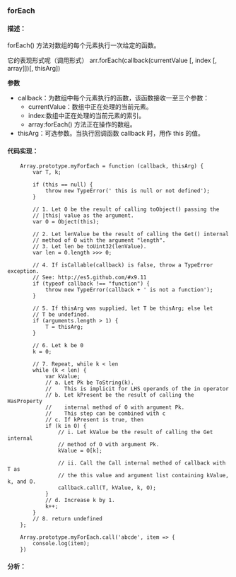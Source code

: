 ### forEach

#### 描述：
forEach() 方法对数组的每个元素执行一次给定的函数。

它的表现形式呢（调用形式）
arr.forEach(callback(currentValue [, index [, array]])[, thisArg])

**参数**
+ callback：为数组中每个元素执行的函数，该函数接收一至三个参数：
    + currentValue：数组中正在处理的当前元素。
    + index:数组中正在处理的当前元素的索引。
    + array:forEach() 方法正在操作的数组。
+ thisArg：可选参数。当执行回调函数 callback 时，用作 this 的值。

#### 代码实现：
```
    Array.prototype.myForEach = function (callback, thisArg) {
        var T, k;

        if (this == null) {
            throw new TypeError(' this is null or not defined');
        }

        // 1. Let O be the result of calling toObject() passing the
        // |this| value as the argument.
        var O = Object(this);

        // 2. Let lenValue be the result of calling the Get() internal
        // method of O with the argument "length".
        // 3. Let len be toUint32(lenValue).
        var len = O.length >>> 0;

        // 4. If isCallable(callback) is false, throw a TypeError exception.
        // See: http://es5.github.com/#x9.11
        if (typeof callback !== "function") {
            throw new TypeError(callback + ' is not a function');
        }

        // 5. If thisArg was supplied, let T be thisArg; else let
        // T be undefined.
        if (arguments.length > 1) {
            T = thisArg;
        }

        // 6. Let k be 0
        k = 0;

        // 7. Repeat, while k < len
        while (k < len) {
            var kValue;
            // a. Let Pk be ToString(k).
            //    This is implicit for LHS operands of the in operator
            // b. Let kPresent be the result of calling the HasProperty
            //    internal method of O with argument Pk.
            //    This step can be combined with c
            // c. If kPresent is true, then
            if (k in O) {
                // i. Let kValue be the result of calling the Get internal
                // method of O with argument Pk.
                kValue = O[k];

                // ii. Call the Call internal method of callback with T as
                // the this value and argument list containing kValue, k, and O.
                callback.call(T, kValue, k, O);
            }
            // d. Increase k by 1.
            k++;
        }
        // 8. return undefined
    };

    Array.prototype.myForEach.call('abcde', item => {
        console.log(item);
    })
```

#### 分析：
